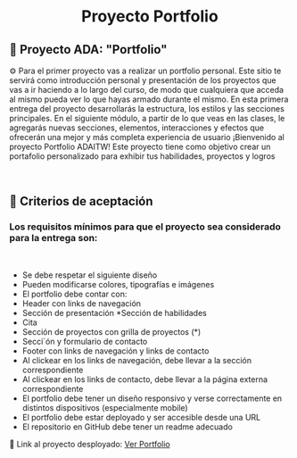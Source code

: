 <h1 align="center">Proyecto Portfolio</h1>

<h2>
   💼 Proyecto ADA: "Portfolio"
</h2>

<p>
 ⚙️ Para el primer proyecto vas a realizar un portfolio personal. Este sitio te servirá como introducción personal y presentación de los proyectos que vas a ir haciendo a lo largo del curso, de modo que cualquiera que acceda al mismo pueda ver lo que hayas armado durante el mismo. En esta primera entrega del proyecto desarrollarás la estructura, los estilos y las secciones principales. En el siguiente módulo, a partir de lo que veas en las clases, le agregarás nuevas secciones, elementos, interacciones y efectos que ofrecerán una mejor y más completa experiencia de usuario ¡Bienvenido al proyecto Portfolio ADAITW! Este proyecto tiene como objetivo crear un portafolio personalizado para exhibir tus habilidades, proyectos y logros
</p>
&nbsp;

<h2>
   📝 Criterios de aceptación
</h2>

<h3>
    Los requisitos mínimos para que el proyecto sea considerado para la entrega son:
</h3>
&nbsp;
  

* Se debe respetar el siguiente diseño
* Pueden modificarse colores, tipografías e imágenes
* El portfolio debe contar con:
* Header con links de navegación
* Sección de presentación
*Sección de habilidades
* Cita
* Sección de proyectos con grilla de proyectos (*)
* Secci´ón y formulario de contacto
* Footer con links de navegación y links de contacto
* Al clickear en los links de navegación, debe llevar a la sección correspondiente
* Al clickear en los links de contacto, debe llevar a la página externa correspondiente
* El portfolio debe tener un diseño responsivo y verse correctamente en distintos dispositivos (especialmente mobile)
* El portfolio debe estar deployado y ser accesible desde una URL
* El repositorio en GitHub debe tener un readme adecuado
&nbsp;


<p align="">🎥 Link al proyecto desployado: <a href="https://dahianavalcarcel.github.io/Proyecto-Portfolio/" target="_blank">Ver Portfolio</a></p>
 
  
  
